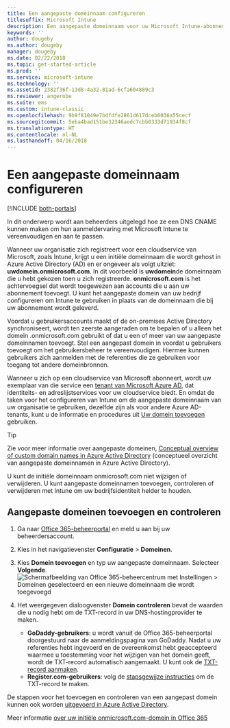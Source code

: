 ```yaml
---
title: Een aangepaste domeinnaam configureren
titlesuffix: Microsoft Intune
description: Een aangepaste domeinnaam voor uw Microsoft Intune-abonnement toevoegen
keywords: ''
author: dougeby
ms.author: dougeby
manager: dougeby
ms.date: 02/22/2018
ms.topic: get-started-article
ms.prod: ''
ms.service: microsoft-intune
ms.technology: ''
ms.assetid: 2382f36f-13d8-4a32-81ad-6cfa604889c3
ms.reviewer: angerobe
ms.suite: ems
ms.custom: intune-classic
ms.openlocfilehash: 9b9f81049e7bdfdfe2861d617dceb6036a55cecf
ms.sourcegitcommit: 5eba4bad151be32346aedc7cbb0333d71934f8cf
ms.translationtype: HT
ms.contentlocale: nl-NL
ms.lasthandoff: 04/16/2018
---
```

# <a name="configure-a-custom-domain-name"></a>Een aangepaste domeinnaam configureren

[!INCLUDE [both-portals](./includes/note-for-both-portals.md)]

In dit onderwerp wordt aan beheerders uitgelegd hoe ze een DNS CNAME kunnen maken om hun aanmeldervaring met Microsoft Intune te vereenvoudigen en aan te passen.

Wanneer uw organisatie zich registreert voor een cloudservice van Microsoft, zoals Intune, krijgt u een initiële domeinnaam die wordt gehost in Azure Active Directory (AD) en er ongeveer als volgt uitziet: **uwdomein.onmicrosoft.com**. In dit voorbeeld is **uwdomein**de domeinnaam die u hebt gekozen toen u zich registreerde. **onmicrosoft.com** is het achtervoegsel dat wordt toegewezen aan accounts die u aan uw abonnement toevoegt. U kunt het aangepaste domein van uw bedrijf configureren om Intune te gebruiken in plaats van de domeinnaam die bij uw abonnement wordt geleverd.

Voordat u gebruikersaccounts maakt of de on-premises Active Directory synchroniseert, wordt ten zeerste aangeraden om te bepalen of u alleen het domein .onmicrosoft.com gebruikt of dat u een of meer van uw aangepaste domeinnamen toevoegt. Stel een aangepast domein in voordat u gebruikers toevoegt om het gebruikersbeheer te vereenvoudigen. Hiermee kunnen gebruikers zich aanmelden met de referenties die ze gebruiken voor toegang tot andere domeinbronnen.

Wanneer u zich op een cloudservice van Microsoft abonneert, wordt uw exemplaar van die service een [tenant van Microsoft Azure AD](http://technet.microsoft.com/library/jj573650.aspx#BKMK_WhatIsAnAzureADTenant), dat identiteits- en adreslijstservices voor uw cloudservice biedt. En omdat de taken voor het configureren van Intune om de aangepaste domeinnaam van uw organisatie te gebruiken, dezelfde zijn als voor andere Azure AD-tenants, kunt u de informatie en procedures uit [Uw domein toevoegen](https://azure.microsoft.com/documentation/articles/active-directory-add-domain/) gebruiken.

> [!TIP]
> Zie voor meer informatie over aangepaste domeinen, [Conceptual overview of custom domain names in Azure Active Directory](https://azure.microsoft.com/documentation/articles/active-directory-add-domain-concepts/) (conceptueel overzicht van aangepaste domeinnamen in Azure Active Directory).

U kunt de initiële domeinnaam onmicrosoft.com niet wijzigen of verwijderen. U kunt aangepaste domeinnamen toevoegen, controleren of verwijderen met Intune om uw bedrijfsidentiteit helder te houden.

## <a name="to-add-and-verify-your-custom-domain"></a>Aangepaste domeinen toevoegen en controleren

1. Ga naar [Office 365-beheerportal](https://portal.office.com/Admin/Default.aspx) en meld u aan bij uw beheerdersaccount.

2. Kies in het navigatievenster **Configuratie** &gt; **Domeinen**.

3. Kies **Domein toevoegen** en typ uw aangepaste domeinnaam. Selecteer **Volgende**.
   ![Schermafbeelding van Office 365-beheercentrum met Instellingen > Domeinen geselecteerd en een nieuwe domeinnaam die wordt toegevoegd](./media/domain-custom-add.png)
4. Het weergegeven dialoogvenster **Domein controleren** bevat de waarden die u nodig hebt om de TXT-record in uw DNS-hostingprovider te maken.
    - **GoDaddy-gebruikers**: u wordt vanuit de Office 365-beheerportal doorgestuurd naar de aanmeldingspagina van GoDaddy. Nadat u uw referenties hebt ingevoerd en de overeenkomst hebt geaccepteerd waarmee u toestemming voor het wijzigen van het domein geeft, wordt de TXT-record automatisch aangemaakt. U kunt ook de [TXT-record aanmaken](https://support.office.com/article/Create-DNS-records-at-GoDaddy-for-Office-365-f40a9185-b6d5-4a80-bb31-aa3bb0cab48a).
    - **Register.com-gebruikers**: volg de [stapsgewijze instructies](https://support.office.com/article/Create-DNS-records-at-Register-com-for-Office-365-55bd8c38-3316-48ae-a368-4959b2c1684e#BKMK_verify) om de TXT-record te maken.

De stappen voor het toevoegen en controleren van een aangepast domein kunnen ook worden [uitgevoerd in Azure Active Directory](https://azure.microsoft.com/documentation/articles/active-directory-add-domain/).

Meer informatie [over uw initiële onmicrosoft.com-domein in Office 365](https://support.office.com/article/About-your-initial-onmicrosoft-com-domain-in-Office-365-B9FC3018-8844-43F3-8DB1-1B3A8E9CFD5A)

